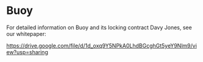# Buoy
For detailed information on Buoy and its locking contract Davy Jones, see our whitepaper:

https://drive.google.com/file/d/1d_oxq9Y5NPkA0LhdBGcghGt5yeY9Nlm9/view?usp=sharing